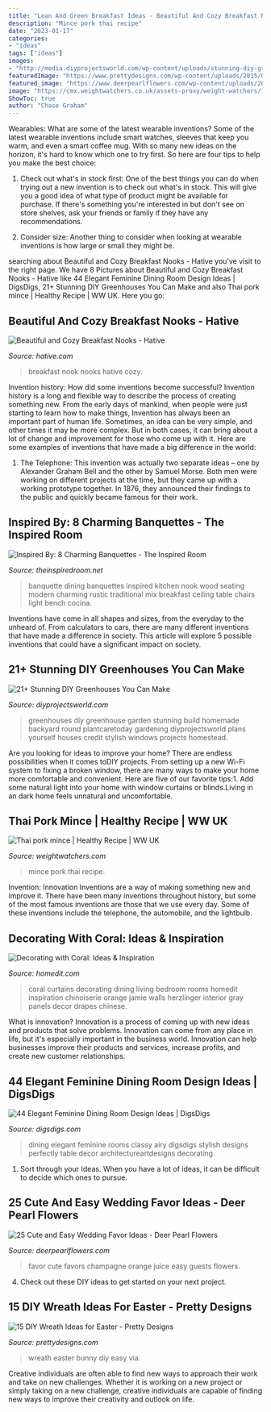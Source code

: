 ```yaml
---
title: "Lean And Green Breakfast Ideas - Beautiful And Cozy Breakfast Nooks"
description: "Mince pork thai recipe"
date: "2023-01-17"
categories:
- "ideas"
tags: ["ideas"]
images:
- "http://media.diyprojectsworld.com/wp-content/uploads/stunning-diy-greenhouses-1200x900.jpg"
featuredImage: "https://www.prettydesigns.com/wp-content/uploads/2015/03/Easy-Bunny-Wreath.jpg"
featured_image: "https://www.deerpearlflowers.com/wp-content/uploads/2015/05/Orange-juice-and-champagne-wedding-favors-682x1024.jpg"
image: "https://cmx.weightwatchers.co.uk/assets-proxy/weight-watchers/image/upload/t_WINE_EXTRALARGE/sh6h2otanecivjg1tmrn.jpg"
ShowToc: true
author: "Chase Graham"
---
```



Wearables: What are some of the latest wearable inventions?
Some of the latest wearable inventions include smart watches, sleeves that keep you warm, and even a smart coffee mug. With so many new ideas on the horizon, it's hard to know which one to try first. So here are four tips to help you make the best choice:
1. Check out what's in stock first: One of the best things you can do when trying out a new invention is to check out what's in stock. This will give you a good idea of what type of product might be available for purchase. If there's something you're interested in but don't see on store shelves, ask your friends or family if they have any recommendations.

2. Consider size: Another thing to consider when looking at wearable inventions is how large or small they might be.

	

		
searching about Beautiful and Cozy Breakfast Nooks - Hative you've visit to the right page. We have 8 Pictures about Beautiful and Cozy Breakfast Nooks - Hative like 44 Elegant Feminine Dining Room Design Ideas | DigsDigs, 21+ Stunning DIY Greenhouses You Can Make and also Thai pork mince | Healthy Recipe | WW UK. Here you go:
		
    
## Beautiful And Cozy Breakfast Nooks - Hative

<img loading=lazy src="https://hative.com/wp-content/uploads/2016/03/1-breakfast-nook-ideas.jpg" onerror="this.onerror=null;this.src='https://tse1.mm.bing.net/th?id=OIP.b3j6lKRZviE5WEElINPoUAHaLE&amp;pid=15.1';" alt="Beautiful and Cozy Breakfast Nooks - Hative">

_Source: hative.com_

>breakfast nook nooks hative cozy. 

	

Invention history: How did some inventions become successful?
Invention history is a long and flexible way to describe the process of creating something new. From the early days of mankind, when people were just starting to learn how to make things, Invention has always been an important part of human life. Sometimes, an idea can be very simple, and other times it may be more complex. But in both cases, it can bring about a lot of change and improvement for those who come up with it. Here are some examples of inventions that have made a big difference in the world:
1. The Telephone: This invention was actually two separate ideas – one by Alexander Graham Bell and the other by Samuel Morse. Both men were working on different projects at the time, but they came up with a working prototype together. In 1876, they announced their findings to the public and quickly became famous for their work.


    
## Inspired By: 8 Charming Banquettes - The Inspired Room

<img loading=lazy src="http://theinspiredroom.net/wp-content/uploads/2015/01/Dining-Banquette-Ideas.jpg" onerror="this.onerror=null;this.src='https://tse4.mm.bing.net/th?id=OIP.X2a0jXl89Or4UkjWrCrCnQHaJ3&amp;pid=15.1';" alt="Inspired By: 8 Charming Banquettes - The Inspired Room">

_Source: theinspiredroom.net_

>banquette dining banquettes inspired kitchen nook wood seating modern charming rustic traditional mix breakfast ceiling table chairs light bench cocina. 

	

Inventions have come in all shapes and sizes, from the everyday to the unheard of. From calculators to cars, there are many different inventions that have made a difference in society. This article will explore 5 possible inventions that could have a significant impact on society.

    
## 21+ Stunning DIY Greenhouses You Can Make

<img loading=lazy src="http://media.diyprojectsworld.com/wp-content/uploads/stunning-diy-greenhouses-1200x900.jpg" onerror="this.onerror=null;this.src='https://tse1.mm.bing.net/th?id=OIP.lHFa7eQY4crgJu173s7sggHaFj&amp;pid=15.1';" alt="21+ Stunning DIY Greenhouses You Can Make">

_Source: diyprojectsworld.com_

>greenhouses diy greenhouse garden stunning build homemade backyard round plantcaretoday gardening diyprojectsworld plans yourself houses credit stylish windows projects homestead. 

	

Are you looking for ideas to improve your home? There are endless possibilities when it comes toDIY projects. From setting up a new Wi-Fi system to fixing a broken window, there are many ways to make your home more comfortable and convenient. Here are five of our favorite tips:1. Add some natural light into your home with window curtains or blinds.Living in an dark home feels unnatural and uncomfortable.

    
## Thai Pork Mince | Healthy Recipe | WW UK

<img loading=lazy src="https://cmx.weightwatchers.co.uk/assets-proxy/weight-watchers/image/upload/t_WINE_EXTRALARGE/sh6h2otanecivjg1tmrn.jpg" onerror="this.onerror=null;this.src='https://tse1.mm.bing.net/th?id=OIP.jTDNNrphqXadxX8HTmsmwgHaHa&amp;pid=15.1';" alt="Thai pork mince | Healthy Recipe | WW UK">

_Source: weightwatchers.com_

>mince pork thai recipe. 

	

Invention: Innovation
Inventions are a way of making something new and improve it. There have been many inventions throughout history, but some of the most famous inventions are those that we use every day. Some of these inventions include the telephone, the automobile, and the lightbulb.

    
## Decorating With Coral: Ideas &amp; Inspiration

<img loading=lazy src="http://cdn.homedit.com/wp-content/uploads/2013/05/Dining-Room-coral-curtains.jpg" onerror="this.onerror=null;this.src='https://tse1.mm.bing.net/th?id=OIP.uwvebnGJbL2YXn1T2LVaWgHaLH&amp;pid=15.1';" alt="Decorating with Coral: Ideas &amp; Inspiration">

_Source: homedit.com_

>coral curtains decorating dining living bedroom rooms homedit inspiration chinoiserie orange jamie walls herzlinger interior gray panels decor drapes chinese. 

	

What is innovation?
Innovation is a process of coming up with new ideas and products that solve problems. Innovation can come from any place in life, but it's especially important in the business world. Innovation can help businesses improve their products and services, increase profits, and create new customer relationships.

    
## 44 Elegant Feminine Dining Room Design Ideas | DigsDigs

<img loading=lazy src="http://www.digsdigs.com/photos/elegant-feminine-dining-rooms-24.jpg" onerror="this.onerror=null;this.src='https://tse4.mm.bing.net/th?id=OIP.kBYZTxkk0MePn42yuTl9NQHaLl&amp;pid=15.1';" alt="44 Elegant Feminine Dining Room Design Ideas | DigsDigs">

_Source: digsdigs.com_

>dining elegant feminine rooms classy airy digsdigs stylish designs perfectly table decor architectureartdesigns decorating. 

	

1. Sort through your Ideas. When you have a lot of ideas, it can be difficult to decide which ones to pursue.

    
## 25 Cute And Easy Wedding Favor Ideas - Deer Pearl Flowers

<img loading=lazy src="https://www.deerpearlflowers.com/wp-content/uploads/2015/05/Orange-juice-and-champagne-wedding-favors-682x1024.jpg" onerror="this.onerror=null;this.src='https://tse2.mm.bing.net/th?id=OIP.lNBMONevPOBmW1sQmgR3swHaLH&amp;pid=15.1';" alt="25 Cute and Easy Wedding Favor Ideas - Deer Pearl Flowers">

_Source: deerpearlflowers.com_

>favor cute favors champagne orange juice easy guests flowers. 

	

4. Check out these DIY ideas to get started on your next project.

    
## 15 DIY Wreath Ideas For Easter - Pretty Designs

<img loading=lazy src="https://www.prettydesigns.com/wp-content/uploads/2015/03/Easy-Bunny-Wreath.jpg" onerror="this.onerror=null;this.src='https://tse1.mm.bing.net/th?id=OIP.qlZuDRH4ydGBBwKSwzJLFwHaMJ&amp;pid=15.1';" alt="15 DIY Wreath Ideas for Easter - Pretty Designs">

_Source: prettydesigns.com_

>wreath easter bunny diy easy via. 

	

Creative individuals are often able to find new ways to approach their work and take on new challenges. Whether it is working on a new project or simply taking on a new challenge, creative individuals are capable of finding new ways to improve their creativity and outlook on life.

